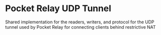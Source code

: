 # Pocket Relay UDP Tunnel

Shared implementation for the readers, writers, and protocol for the UDP tunnel used by Pocket Relay for connecting clients behind restrictive NAT